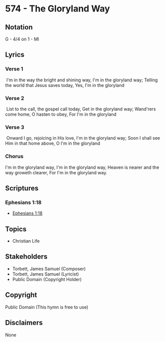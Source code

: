 # 574 - The Gloryland Way

## Notation

G - 4/4 on 1 - MI

## Lyrics

### Verse 1

 I'm in the way the bright and shining way, I'm in the gloryland way; Telling the world that Jesus saves today, Yes, I'm in the gloryland

### Verse 2

 List to the call, the gospel call today, Get in the gloryland way; Wand'rers come home, O hasten to obey, For I'm in the gloryland 

### Verse 3

 Onward I go, rejoicing in His love, I'm in the gloryland way; Soon I shall see Him in that home above, O I'm in the gloryland 

### Chorus

I'm in the gloryland way, I'm in the gloryland way, Heaven is nearer and the way groweth clearer, For I'm in the gloryland way.


## Scriptures

### Ephesians 1:18

- [Ephesians 1:18](https://www.biblegateway.com/passage/?search=Ephesians%201%3A18)


## Topics

- Christian Life

## Stakeholders

- Torbett, James Samuel (Composer)
- Torbett, James Samuel (Lyricist)
- Public Domain (Copyright Holder)

## Copyright

Public Domain
(This hymn is free to use)

## Disclaimers

None

